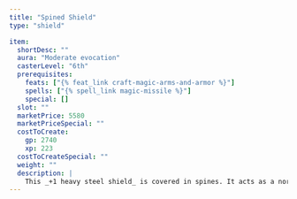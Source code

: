 ```yaml
---
title: "Spined Shield"
type: "shield"

item:
  shortDesc: ""
  aura: "Moderate evocation"
  casterLevel: "6th"
  prerequisites:
    feats: ["{% feat_link craft-magic-arms-and-armor %}"]
    spells: ["{% spell_link magic-missile %}"]
    special: []
  slot: ""
  marketPrice: 5580
  marketPriceSpecial: ""
  costToCreate:
    gp: 2740
    xp: 223
  costToCreateSpecial: ""
  weight: ""
  description: |
    This _+1 heavy steel shield_ is covered in spines. It acts as a normal spiked shield. On command up to three times per day, the shield's wearer can fire one of the shield's spines. A fired spine has a +1 enhancement bonus, a range increment of 120 feet, and deals 1d10 points of damage (19-20/&times;2). Fired spines regenerate each day.
---
```


